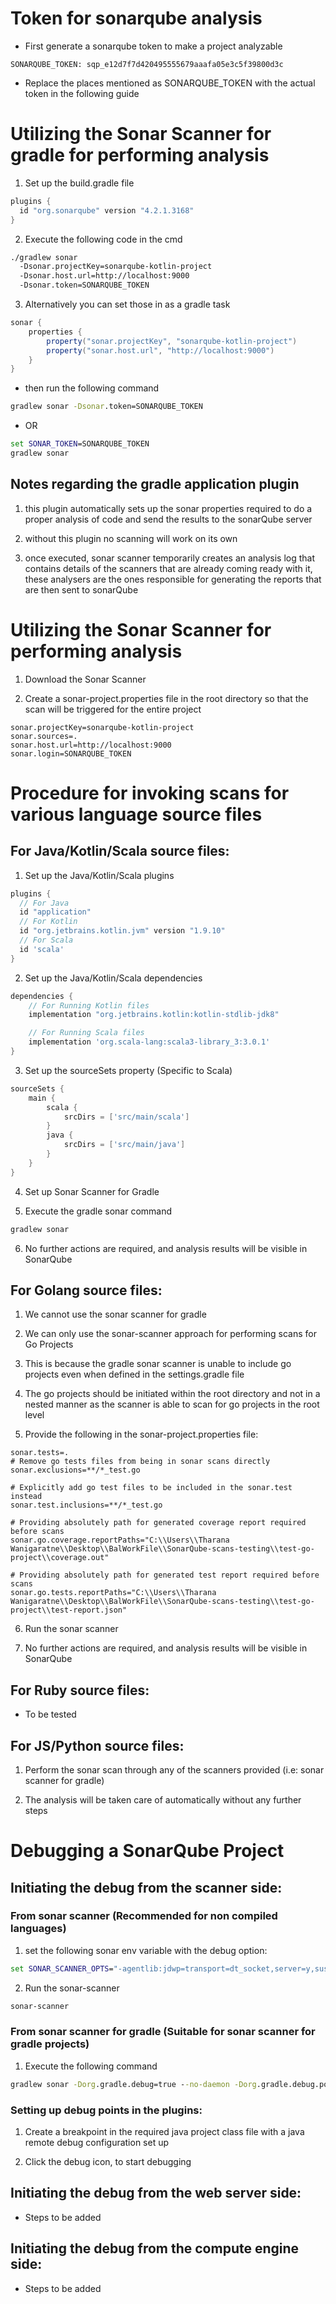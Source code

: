# Token for sonarqube analysis
- First generate a sonarqube token to make a project analyzable

```text
SONARQUBE_TOKEN: sqp_e12d7f7d420495555679aaafa05e3c5f39800d3c
```

- Replace the places mentioned as SONARQUBE_TOKEN with the actual token in the following guide

# Utilizing the Sonar Scanner for gradle for performing analysis
1. Set up the build.gradle file

```build.gradle
plugins {
  id "org.sonarqube" version "4.2.1.3168"
}
```

2. Execute the following code in the cmd

```cmd
./gradlew sonar
  -Dsonar.projectKey=sonarqube-kotlin-project
  -Dsonar.host.url=http://localhost:9000
  -Dsonar.token=SONARQUBE_TOKEN
```

3. Alternatively you can set those in as a gradle task

```build.gradle
sonar {
    properties {
        property("sonar.projectKey", "sonarqube-kotlin-project")
        property("sonar.host.url", "http://localhost:9000")
    }
}
```

- then run the following command

```cmd
gradlew sonar -Dsonar.token=SONARQUBE_TOKEN
```

- OR

```cmd
set SONAR_TOKEN=SONARQUBE_TOKEN
gradlew sonar
```

## Notes regarding the gradle application plugin
1. this plugin automatically sets up the sonar properties required to
   do a proper analysis of code and send the results to the sonarQube server

2. without this plugin no scanning will work on its own

3. once executed, sonar scanner temporarily creates an analysis log that contains details
   of the scanners that are already coming ready with it, these analysers are the ones
   responsible for generating the reports that are then sent to sonarQube

# Utilizing the Sonar Scanner for performing analysis
1. Download the Sonar Scanner

2. Create a sonar-project.properties file in the root directory so that the scan will be triggered for the entire
   project

```properties
sonar.projectKey=sonarqube-kotlin-project
sonar.sources=.
sonar.host.url=http://localhost:9000
sonar.login=SONARQUBE_TOKEN
```

# Procedure for invoking scans for various language source files
## For Java/Kotlin/Scala source files:
1. Set up the Java/Kotlin/Scala plugins
```groovy
plugins {
  // For Java 
  id "application"
  // For Kotlin 
  id "org.jetbrains.kotlin.jvm" version "1.9.10"
  // For Scala 
  id 'scala'
}
```

2. Set up the Java/Kotlin/Scala dependencies
```groovy
dependencies {
    // For Running Kotlin files
    implementation "org.jetbrains.kotlin:kotlin-stdlib-jdk8"

    // For Running Scala files
    implementation 'org.scala-lang:scala3-library_3:3.0.1'
}
```

3. Set up the sourceSets property (Specific to Scala)
```groovy
sourceSets {
    main {
        scala {
            srcDirs = ['src/main/scala']
        }
        java {
            srcDirs = ['src/main/java']
        }
    }
}
```

4. Set up Sonar Scanner for Gradle

5. Execute the gradle sonar command
```cmd
gradlew sonar
```

6. No further actions are required, and analysis results will be visible in SonarQube

## For Golang source files:
1. We cannot use the sonar scanner for gradle

2. We can only use the sonar-scanner approach for performing scans for Go Projects

3. This is because the gradle sonar scanner is unable to include go projects even when defined in the settings.gradle
   file

4. The go projects should be initiated within the root directory and not in a nested manner as the scanner is able to
   scan for go projects in the root level

5. Provide the following in the sonar-project.properties file:
```properties
sonar.tests=.
# Remove go tests files from being in sonar scans directly
sonar.exclusions=**/*_test.go

# Explicitly add go test files to be included in the sonar.test instead
sonar.test.inclusions=**/*_test.go

# Providing absolutely path for generated coverage report required before scans
sonar.go.coverage.reportPaths="C:\\Users\\Tharana Wanigaratne\\Desktop\\BalWorkFile\\SonarQube-scans-testing\\test-go-project\\coverage.out"

# Providing absolutely path for generated test report required before scans
sonar.go.tests.reportPaths="C:\\Users\\Tharana Wanigaratne\\Desktop\\BalWorkFile\\SonarQube-scans-testing\\test-go-project\\test-report.json"
```
6. Run the sonar scanner

7. No further actions are required, and analysis results will be visible in SonarQube

## For Ruby source files:
- To be tested

## For JS/Python source files:
1. Perform the sonar scan through any of the scanners provided (i.e: sonar scanner for gradle)

2. The analysis will be taken care of automatically without any further steps

# Debugging a SonarQube Project
## Initiating the debug from the scanner side:
### From sonar scanner (Recommended for non compiled languages) 
1. set the following sonar env variable with the debug option:
```cmd
set SONAR_SCANNER_OPTS="-agentlib:jdwp=transport=dt_socket,server=y,suspend=y,address=8000"
```
   
2. Run the sonar-scanner
```cmd
sonar-scanner
```

### From sonar scanner for gradle (Suitable for sonar scanner for gradle projects)
1. Execute the following command
```cmd
gradlew sonar -Dorg.gradle.debug=true --no-daemon -Dorg.gradle.debug.port=8000
```

### Setting up debug points in the plugins:   
1. Create a breakpoint in the required java project class file with a java remote debug configuration set up

2. Click the debug icon, to start debugging

## Initiating the debug from the web server side:
- Steps to be added

## Initiating the debug from the compute engine side:
- Steps to be added